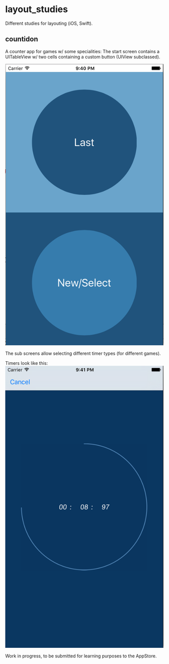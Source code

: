 # layout_studies
Different studies for layouting (iOS, Swift).

## countidon
A counter app for games w/ some specialities:
The start screen contains a UITableView w/ two cells containing a custom button (UIView subclassed).

![countidon entry screen](https://github.com/karstengresch/layout_studies/blob/master/countidon_start.png)

The sub screens allow selecting different timer types (for different games). 

Timers look like this:
![countidon timer screen](https://github.com/karstengresch/layout_studies/blob/master/countidon_timer.png)


Work in progress, to be submitted for learning purposes to the AppStore.
